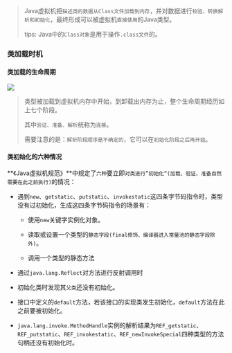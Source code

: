 > Java虚拟机把`描述类的数据从Class文件加载到内存`，并对数据进行`校验、转换解析和初始化`，最终形成可以被虚拟机`直接使用`的Java类型。
>
> tips: Java中的`Class对象`是用于操作`.class文件`的。

### 类加载时机

#### 类加载的生命周期

![](https://image.leejay.top/Fp0TSKAc1i8rSPKcAe1t36qz4a7e)

> 类型被加载到虚拟机内存中开始，到卸载出内存为止，整个生命周期经历如上七个阶段。
>
> 其中`验证、准备、解析`统称为`连接`。
>
> 需要注意的是：`解析阶段顺序是不确定的`，它可以在`初始化阶段之后再开始`。

#### 类初始化的六种情况

**《Java虚拟机规范》**中规定了`六种`要立即`对类进行”初始化“(加载、验证、准备自然需要在此之前执行)`的情况：

- 遇到`new`、`getstatic`、`putstatic`、`invokestatic`这四条字节码指令时，类型没有过初始化，生成这四条字节码指令的场景有：

  - 使用`new`关键字实例化对象。

  - 读取或设置一个类型的`静态字段(final修饰、编译器进入常量池的静态字段除外)`。

  - 调用一个类型的静态方法

- 通过`java.lang.Reflect`对方法进行反射调用时

- 初始化类时发现其`父类`还没有初始化。

- 接口中定义的`default`方法，若该接口的实现类发生初始化，`default`方法在此之前要被初始化。

- `java.lang.invoke.MethodHandle`实例的解析结果为`REF_getstatic`、`REF_putstatic`、`REF_invokestatic`、`REF_newInvokeSpecial`四种类型的方法句柄还没有初始化时。

### 

